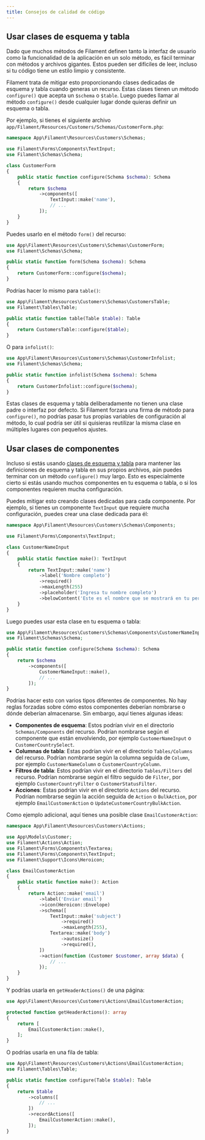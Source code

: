 ```yaml
---
title: Consejos de calidad de código
---
```


## Usar clases de esquema y tabla

Dado que muchos métodos de Filament definen tanto la interfaz de usuario como la funcionalidad de la aplicación en un solo método, es fácil terminar con métodos y archivos gigantes. Estos pueden ser difíciles de leer, incluso si tu código tiene un estilo limpio y consistente.

Filament trata de mitigar esto proporcionando clases dedicadas de esquema y tabla cuando generas un recurso. Estas clases tienen un método `configure()` que acepta un `$schema` o `$table`. Luego puedes llamar al método `configure()` desde cualquier lugar donde quieras definir un esquema o tabla.

Por ejemplo, si tienes el siguiente archivo `app/Filament/Resources/Customers/Schemas/CustomerForm.php`:

```php
namespace App\Filament\Resources\Customers\Schemas;

use Filament\Forms\Components\TextInput;
use Filament\Schemas\Schema;

class CustomerForm
{
    public static function configure(Schema $schema): Schema
    {
        return $schema
            ->components([
                TextInput::make('name'),
                // ...
            ]);
    }
}
```

Puedes usarlo en el método `form()` del recurso:

```php
use App\Filament\Resources\Customers\Schemas\CustomerForm;
use Filament\Schemas\Schema;

public static function form(Schema $schema): Schema
{
    return CustomerForm::configure($schema);
}
```

Podrías hacer lo mismo para `table()`:

```php
use App\Filament\Resources\Customers\Schemas\CustomersTable;
use Filament\Tables\Table;

public static function table(Table $table): Table
{
    return CustomersTable::configure($table);
}
```

O para `infolist()`:

```php
use App\Filament\Resources\Customers\Schemas\CustomerInfolist;
use Filament\Schemas\Schema;

public static function infolist(Schema $schema): Schema
{
    return CustomerInfolist::configure($schema);
}
```

Estas clases de esquema y tabla deliberadamente no tienen una clase padre o interfaz por defecto. Si Filament forzara una firma de método para `configure()`, no podrías pasar tus propias variables de configuración al método, lo cual podría ser útil si quisieras reutilizar la misma clase en múltiples lugares con pequeños ajustes.

## Usar clases de componentes

Incluso si estás usando [clases de esquema y tabla](#using-schema-and-table-classes) para mantener las definiciones de esquema y tabla en sus propios archivos, aún puedes terminar con un método `configure()` muy largo. Esto es especialmente cierto si estás usando muchos componentes en tu esquema o tabla, o si los componentes requieren mucha configuración.

Puedes mitigar esto creando clases dedicadas para cada componente. Por ejemplo, si tienes un componente `TextInput` que requiere mucha configuración, puedes crear una clase dedicada para él:

```php
namespace App\Filament\Resources\Customers\Schemas\Components;

use Filament\Forms\Components\TextInput;

class CustomerNameInput
{
    public static function make(): TextInput
    {
        return TextInput::make('name')
            ->label('Nombre completo')
            ->required()
            ->maxLength(255)
            ->placeholder('Ingresa tu nombre completo')
            ->belowContent('Este es el nombre que se mostrará en tu perfil.');
    }
}
```

Luego puedes usar esta clase en tu esquema o tabla:

```php
use App\Filament\Resources\Customers\Schemas\Components\CustomerNameInput;
use Filament\Schemas\Schema;

public static function configure(Schema $schema): Schema
{
    return $schema
        ->components([
            CustomerNameInput::make(),
            // ...
        ]);
}
```

Podrías hacer esto con varios tipos diferentes de componentes. No hay reglas forzadas sobre cómo estos componentes deberían nombrarse o dónde deberían almacenarse. Sin embargo, aquí tienes algunas ideas:

- **Componentes de esquema**: Estos podrían vivir en el directorio `Schemas/Components` del recurso. Podrían nombrarse según el componente que están envolviendo, por ejemplo `CustomerNameInput` o `CustomerCountrySelect`.
- **Columnas de tabla**: Estas podrían vivir en el directorio `Tables/Columns` del recurso. Podrían nombrarse según la columna seguida de `Column`, por ejemplo `CustomerNameColumn` o `CustomerCountryColumn`.
- **Filtros de tabla**: Estos podrían vivir en el directorio `Tables/Filters` del recurso. Podrían nombrarse según el filtro seguido de `Filter`, por ejemplo `CustomerCountryFilter` o `CustomerStatusFilter`.
- **Acciones**: Estas podrían vivir en el directorio `Actions` del recurso. Podrían nombrarse según la acción seguida de `Action` o `BulkAction`, por ejemplo `EmailCustomerAction` o `UpdateCustomerCountryBulkAction`.

Como ejemplo adicional, aquí tienes una posible clase `EmailCustomerAction`:

```php
namespace App\Filament\Resources\Customers\Actions;

use App\Models\Customer;
use Filament\Actions\Action;
use Filament\Forms\Components\Textarea;
use Filament\Forms\Components\TextInput;
use Filament\Support\Icons\Heroicon;

class EmailCustomerAction
{
    public static function make(): Action
    {
        return Action::make('email')
            ->label('Enviar email')
            ->icon(Heroicon::Envelope)
            ->schema([
                TextInput::make('subject')
                    ->required()
                    ->maxLength(255),
                Textarea::make('body')
                    ->autosize()
                    ->required(),
            ])
            ->action(function (Customer $customer, array $data) {
                // ...
            });
    }
}
```

Y podrías usarla en `getHeaderActions()` de una página:

```php
use App\Filament\Resources\Customers\Actions\EmailCustomerAction;

protected function getHeaderActions(): array
{
    return [
        EmailCustomerAction::make(),
    ];
}
```

O podrías usarla en una fila de tabla:

```php
use App\Filament\Resources\Customers\Actions\EmailCustomerAction;
use Filament\Tables\Table;

public static function configure(Table $table): Table
{
    return $table
        ->columns([
            // ...
        ])
        ->recordActions([
            EmailCustomerAction::make(),
        ]);
}
```
